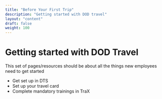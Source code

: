 ```yaml
---
title: "Before Your First Trip"
description: "Getting started with DOD travel"
layout: "content"
draft: false
weight: 100
---
```


# Getting started with DOD Travel

This set of pages/resources should be about all the things new employees need to get started

- Get set up in DTS
- Set up your travel card
- Complete mandatory trainings in TraX
